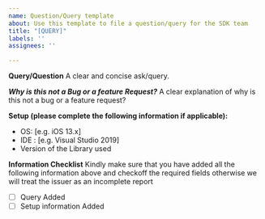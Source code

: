 ```yaml
---
name: Question/Query template
about: Use this template to file a question/query for the SDK team
title: "[QUERY]"
labels: ''
assignees: ''

---
```


**Query/Question**
A clear and concise ask/query.

***Why is this not a Bug or a feature Request?***
A clear explanation of why is this not a bug or a feature request?

**Setup (please complete the following information if applicable):**
 - OS: [e.g. iOS 13.x]
 - IDE : [e.g. Visual Studio 2019]
 - Version of the Library used
 
 **Information Checklist**
 Kindly make sure that you have added all the following information above and checkoff the required fields otherwise we will treat the issuer as an incomplete report
- [ ] Query Added
- [ ] Setup information Added